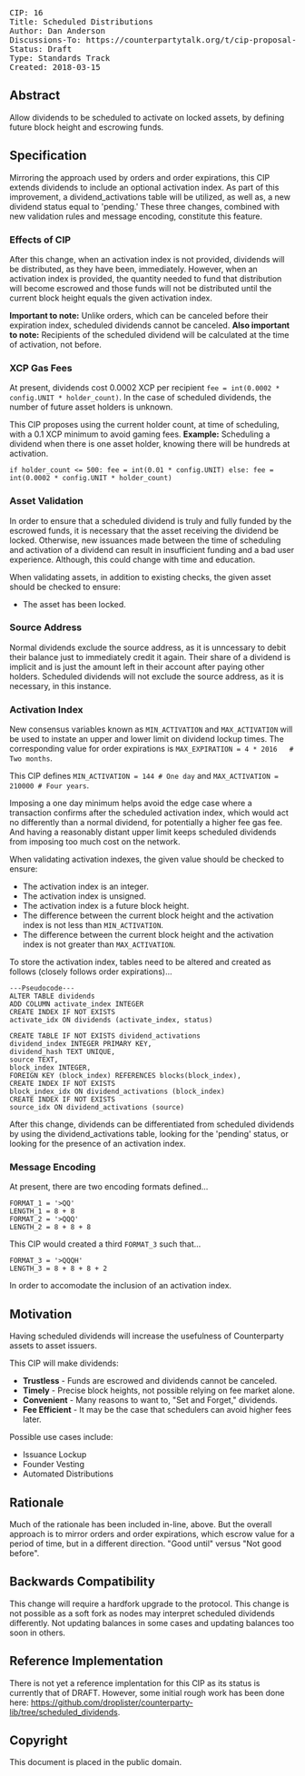 <pre>
CIP: 16
Title: Scheduled Distributions
Author: Dan Anderson <me@dananderson.org>
Discussions-To: https://counterpartytalk.org/t/cip-proposal-scheduled-distributions/4449
Status: Draft
Type: Standards Track
Created: 2018-03-15
</pre>

## Abstract
Allow dividends to be scheduled to activate on locked assets, by defining future block height and escrowing funds.

## Specification
Mirroring the approach used by orders and order expirations, this CIP extends dividends to include an optional activation index. As part of this improvement, a dividend_activations table will be utilized, as well as, a new dividend status equal to 'pending.' These three changes, combined with new validation rules and message encoding, constitute this feature.

### Effects of CIP
After this change, when an activation index is not provided, dividends will be distributed, as they have been, immediately. However, when an activation index is provided, the quantity needed to fund that distribution will become escrowed and those funds will not be distributed until the current block height equals the given activation index.

**Important to note:** Unlike orders, which can be canceled before their expiration index, scheduled dividends cannot be canceled. **Also important to note:** Recipients of the scheduled dividend will be calculated at the time of activation, not before.

### XCP Gas Fees

At present, dividends cost 0.0002 XCP per recipient ```fee = int(0.0002 * config.UNIT * holder_count)```. In the case of scheduled dividends, the number of future asset holders is unknown.

This CIP proposes using the current holder count, at time of scheduling, with a 0.1 XCP minimum to avoid gaming fees. **Example:** Scheduling a dividend when there is one asset holder, knowing there will be hundreds at activation.

```if holder_count <= 500: fee = int(0.01 * config.UNIT) else: fee = int(0.0002 * config.UNIT * holder_count)```

### Asset Validation

In order to ensure that a scheduled dividend is truly and fully funded by the escrowed funds, it is necessary that the asset receiving the dividend be locked. Otherwise, new issuances made between the time of scheduling and activation of a dividend can result in insufficient funding and a bad user experience. Although, this could change with time and education.

When validating assets, in addition to existing checks, the given asset should be checked to ensure:
- The asset has been locked.

### Source Address

Normal dividends exclude the source address, as it is unncessary to debit their balance just to immediately credit it again. Their share of a dividend is implicit and is just the amount left in their account after paying other holders. Scheduled dividends will not exclude the source address, as it is necessary, in this instance.

### Activation Index

New consensus variables known as ```MIN_ACTIVATION``` and ```MAX_ACTIVATION``` will be used to instate an upper and lower limit on dividend lockup times. The corresponding value for order expirations is ```MAX_EXPIRATION = 4 * 2016   # Two months```.

This CIP defines ```MIN_ACTIVATION = 144 # One day``` and ```MAX_ACTIVATION = 210000 # Four years```.

Imposing a one day minimum helps avoid the edge case where a transaction confirms after the scheduled activation index, which would act no differently than a normal dividend, for potentially a higher fee gas fee. And having a reasonably distant upper limit keeps scheduled dividends from imposing too much cost on the network.

When validating activation indexes, the given value should be checked to ensure:
- The activation index is an integer.
- The activation index is unsigned.
- The activation index is a future block height.
- The difference between the current block height and the activation index is not less than ```MIN_ACTIVATION```.
- The difference between the current block height and the activation index is not greater than ```MAX_ACTIVATION```.

To store the activation index, tables need to be altered and created as follows (closely follows order expirations)...

```
---Pseudocode---
ALTER TABLE dividends
ADD COLUMN activate_index INTEGER
CREATE INDEX IF NOT EXISTS
activate_idx ON dividends (activate_index, status)

CREATE TABLE IF NOT EXISTS dividend_activations
dividend_index INTEGER PRIMARY KEY,
dividend_hash TEXT UNIQUE,
source TEXT,
block_index INTEGER,
FOREIGN KEY (block_index) REFERENCES blocks(block_index),
CREATE INDEX IF NOT EXISTS
block_index_idx ON dividend_activations (block_index)
CREATE INDEX IF NOT EXISTS
source_idx ON dividend_activations (source)

```

After this change, dividends can be differentiated from scheduled dividends by using the dividend_activations table, looking for the 'pending' status, or looking for the presence of an activation index.

### Message Encoding

At present, there are two encoding formats defined...
```
FORMAT_1 = '>QQ'
LENGTH_1 = 8 + 8
FORMAT_2 = '>QQQ'
LENGTH_2 = 8 + 8 + 8
```

This CIP would created a third ```FORMAT_3``` such that...
```
FORMAT_3 = '>QQQH'
LENGTH_3 = 8 + 8 + 8 + 2
```

In order to accomodate the inclusion of an activation index.

## Motivation

Having scheduled dividends will increase the usefulness of Counterparty assets to asset issuers.

This CIP will make dividends:
- **Trustless** - Funds are escrowed and dividends cannot be canceled.
- **Timely** - Precise block heights, not possible relying on fee market alone.
- **Convenient** - Many reasons to want to, "Set and Forget," dividends.
- **Fee Efficient** - It may be the case that schedulers can avoid higher fees later.

Possible use cases include:
- Issuance Lockup
- Founder Vesting
- Automated Distributions

## Rationale 

Much of the rationale has been included in-line, above. But the overall approach is to mirror orders and order expirations, which escrow value for a period of time, but in a different direction. "Good until" versus "Not good before".

## Backwards Compatibility

This change will require a hardfork upgrade to the protocol. This change is not possible as a soft fork as nodes may interpret scheduled dividends differently. Not updating balances in some cases and updating balances too soon in others. 

## Reference Implementation

There is not yet a reference implentation for this CIP as its status is currently that of DRAFT. However, some initial rough work has been done here: https://github.com/droplister/counterparty-lib/tree/scheduled_dividends.

## Copyright

This document is placed in the public domain.
